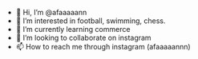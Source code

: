 - 👋 Hi, I’m @afaaaaann
- 👀 I’m interested in football, swimming, chess.
- 🌱 I’m currently learning commerce
- 💞️ I’m looking to collaborate on instagram
- 📫 How to reach me through instagram (afaaaaannn)

<!---
afaaaaann/afaaaaann is a ✨ special ✨ repository because its `README.md` (this file) appears on your GitHub profile.
You can click the Preview link to take a look at your changes.
--->
